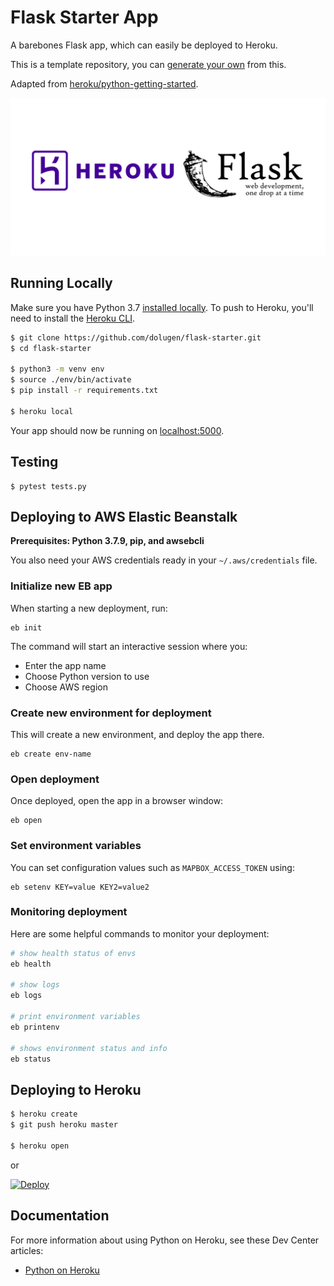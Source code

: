 # Flask Starter App

A barebones Flask app, which can easily be deployed to Heroku.

This is a template repository, you can [generate your own](https://github.com/dolugen/flask-starter/generate) from this.

Adapted from [heroku/python-getting-started](https://github.com/heroku/python-getting-started).


![Heroku and Flask](header.png)

## Running Locally

Make sure you have Python 3.7 [installed locally](http://install.python-guide.org). To push to Heroku, you'll need to install the [Heroku CLI](https://devcenter.heroku.com/articles/heroku-cli).

```sh
$ git clone https://github.com/dolugen/flask-starter.git
$ cd flask-starter

$ python3 -m venv env
$ source ./env/bin/activate
$ pip install -r requirements.txt

$ heroku local
```

Your app should now be running on [localhost:5000](http://localhost:5000/).

## Testing

```
$ pytest tests.py
```

## Deploying to AWS Elastic Beanstalk

**Prerequisites: Python 3.7.9, pip, and awsebcli**

You also need your AWS credentials ready in your `~/.aws/credentials` file.

### Initialize new EB app

When starting a new deployment, run:

```
eb init
```

The command will start an interactive session where you:

- Enter the app name
- Choose Python version to use
- Choose AWS region

### Create new environment for deployment

This will create a new environment, and deploy the app there.

```
eb create env-name
```

### Open deployment

Once deployed, open the app in a browser window:

```
eb open
```

### Set environment variables

You can set configuration values such as `MAPBOX_ACCESS_TOKEN` using:

```
eb setenv KEY=value KEY2=value2
```

### Monitoring deployment

Here are some helpful commands to monitor your deployment:

```sh
# show health status of envs
eb health

# show logs
eb logs

# print environment variables
eb printenv

# shows environment status and info
eb status
```


## Deploying to Heroku

```sh
$ heroku create
$ git push heroku master

$ heroku open
```
or

[![Deploy](https://www.herokucdn.com/deploy/button.svg)](https://heroku.com/deploy)

## Documentation

For more information about using Python on Heroku, see these Dev Center articles:

- [Python on Heroku](https://devcenter.heroku.com/categories/python)
